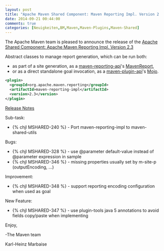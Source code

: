 ```yaml
---
layout: post
title: "Apache Maven Shared Component: Maven Reporting Impl. Version 2.3 Released"
date: 2014-09-21 00:44:00
comments: true
categories: [Neuigkeiten,BM,Maven,Maven-Plugins,Maven-Shared]
---
```

The Apache Maven team is pleased to announce the release of the 
[Apache Shared Component: Apache Maven Reporting Impl. Version 2.3](http://maven.apache.org/shared/maven-reporting-impl/)

Abstract classes to manage report generation, which can be run both:

 * as part of a site generation, as a [maven-reporting-api](http://maven.apache.org/shared/maven-reporting-api/)'s [MavenReport](http://maven.apache.org/shared/maven-reporting-api/apidocs/org/apache/maven/reporting/MavenReport.html),
 * or as a direct standalone goal invocation, as a [maven-plugin-api](http://maven.apache.org/ref/current/maven-plugin-api/)'s [Mojo](http://maven.apache.org/ref/current/maven-plugin-api/apidocs/org/apache/maven/plugin/Mojo.html).


``` xml
<plugin>
  <groupId>org.apache.maven.reporting</groupId>
  <artifactId>maven-reporting-impl</artifactId>
  <version>2.3</version>
</plugin>
```

<!-- more -->

[Release Notes](http://jira.codehaus.org/secure/ReleaseNote.jspa?projectId=11761&version=18319)


Sub-task:

 * {% chjl MSHARED-240 %} - Port maven-reporting-impl to maven-shared-utils

Bugs:

 * {% chjl MSHARED-328 %} - use @parameter default-value instead of @parameter expression in sample
 * {% chjl MSHARED-346 %} - missing properties usually set by m-site-p (outputEncoding, ...)

Improvement:

 * {% chjl MSHARED-348 %} - support reporting encoding configuration when used as goal

New Feature:

 * {% chjl MSHARED-347 %} - use plugin-tools java 5 annotations to avoid fields copy/paste when implementing


Enjoy,

-The Maven team

Karl-Heinz Marbaise
